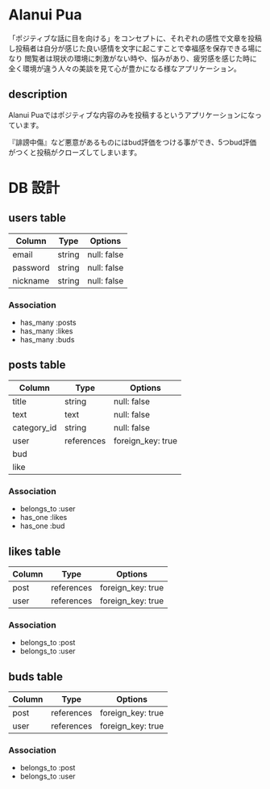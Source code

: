 
# Alanui Pua

 「ポジティブな話に目を向ける」をコンセプトに、それぞれの感性で文章を投稿し投稿者は自分が感じた良い感情を文字に起こすことで幸福感を保存できる場になり
閲覧者は現状の環境に刺激がない時や、悩みがあり、疲労感を感じた時に全く環境が違う人々の美談を見て心が豊かになる様なアプリケーション。

 
## description

Alanui Puaではポジティブな内容のみを投稿するというアプリケーションになっています。

『誹謗中傷』など悪意があるものにはbud評価をつける事ができ、5つbud評価がつくと投稿がクローズしてしまいます。
 

#
#
# DB 設計

## users table

| Column             | Type                | Options                 |
|--------------------|---------------------|-------------------------|
| email              | string              | null: false             |
| password           | string              | null: false             |
| nickname           | string              | null: false             |

### Association

- has_many :posts
- has_many :likes
- has_many :buds

## posts table

| Column             | Type       | Options           |
|--------------------|------------|-------------------|
| title              | string     | null: false       |
| text               | text       | null: false       |
| category_id        | string     | null: false       |
| user               | references | foreign_key: true |
| bud                |
| like               |

### Association

- belongs_to :user
- has_one    :likes
- has_one    :bud

## likes table
| Column      | Type       | Options           |
|-------------|------------|-------------------|
| post        | references | foreign_key: true |
| user        | references | foreign_key: true |

### Association

- belongs_to :post
- belongs_to :user

## buds table

| Column      | Type       | Options           |
|-------------|------------|-------------------|
| post        | references | foreign_key: true |
| user        | references | foreign_key: true |

### Association

- belongs_to :post
- belongs_to :user
